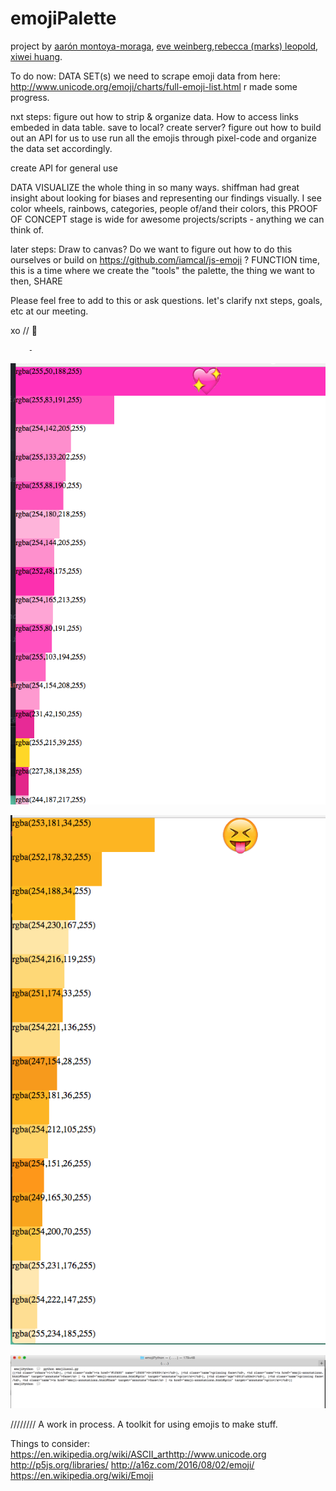 # emojiPalette

project by [aarón montoya-moraga](https://github.com/aamontoya89), [eve weinberg](https://github.com/evejweinberg),[rebecca (marks) leopold](https://github.com/rebleo), [xiwei huang](https://github.com/thisisXiweiHuang).

To do now: DATA SET(s)
	we need to scrape emoji data from here: http://www.unicode.org/emoji/charts/full-emoji-list.html
r made some progress. 

nxt steps:
figure out how to strip & organize data. How to access links embeded in data table. save to local? create server?
figure out how to build out an API for us to use
run all the emojis through  pixel-code and organize the data set accordingly. 

create API for general use

DATA VISUALIZE the whole thing in so many ways. shiffman had great insight about looking for biases and representing our findings visually. I see color wheels, rainbows, categories, people of/and their colors, this PROOF OF CONCEPT stage is wide for awesome projects/scripts - anything we can think of.

later steps:
Draw to canvas? Do we want to figure out how to do this ourselves or build on https://github.com/iamcal/js-emoji ?
FUNCTION time, this is a time where we create the "tools" the palette, the thing we want to then, SHARE

Please feel free to add to this or ask questions. let's clarify nxt steps, goals, etc at our meeting.

xo // 💚

		-
![](img1.png)

![](img2.png)

![](img3_data1.png)

////////
A work in process. A toolkit for using emojis to make stuff.


Things to consider: <https://en.wikipedia.org/wiki/ASCII_art><http://www.unicode.org> <http://p5js.org/libraries/> <http://a16z.com/2016/08/02/emoji/> <https://en.wikipedia.org/wiki/Emoji>
